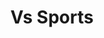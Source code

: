 ---
title: Vs Sports
layout: 
slogan: 
web: 
categoria: Sport Bar
imagenes: ["/assets/img/directorio/vsportsbar.webp"]  
direccion: Blvd Benito Juarez 890 Centro Carretera Playas de Rosarito 22700 Rosarito, Península de Baja California, México
estado: Baja California
municipio: Rosarito
codigo: 22710
latitude: 
longitude: 
telefono: 661 145 98 94
cocina: 
rango: $$
facebook: https://www.instagram.com/vs_sports_bar_/
instagram: https://www.facebook.com/profile.php?id=100083083523259
whatsapp: NO
horariodeservicio: Jueves a Lunes 4pm a 12:49am
descripcion: Sport Bar

---